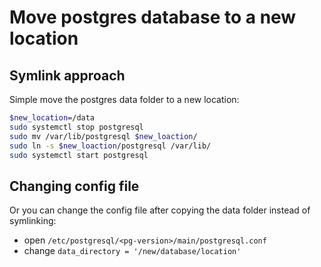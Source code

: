 # Move postgres database to a new location

## Symlink approach

Simple move the postgres data folder to a new location:
```bash
$new_location=/data
sudo systemctl stop postgresql
sudo mv /var/lib/postgresql $new_loaction/
sudo ln -s $new_loaction/postgresql /var/lib/
sudo systemctl start postgresql
```

## Changing config file

Or you can change the config file after copying the data folder instead
of symlinking:

- open `/etc/postgresql/<pg-version>/main/postgresql.conf`
- change `data_directory = '/new/database/location'`
